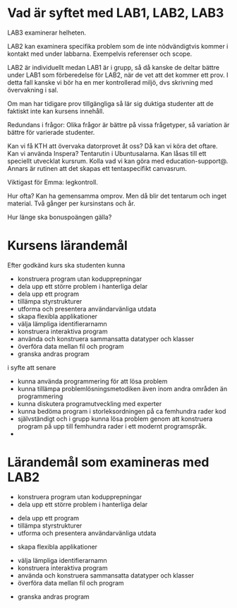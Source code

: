 # Vad är syftet med LAB1, LAB2, LAB3

LAB3 examinerar helheten.

LAB2 kan examinera specifika problem som de inte nödvändigtvis kommer i kontakt 
med under labbarna. Exempelvis referenser och scope.

LAB2 är individuellt medan LAB1 är i grupp, så då kanske de deltar bättre under 
LAB1 som förberedelse för LAB2, när de vet att det kommer ett prov. I detta 
fall kanske vi bör ha en mer kontrollerad miljö, dvs skrivning med övervakning 
i sal.

Om man har tidigare prov tillgängliga så lär sig duktiga studenter att de 
faktiskt inte kan kursens innehåll.

Redundans i frågor: Olika frågor är bättre på vissa frågetyper, så variation är 
bättre för varierade studenter.

Kan vi få KTH att övervaka datorprovet åt oss? Då kan vi köra det oftare. Kan 
vi använda Inspera? Tentarutin i Ubuntusalarna. Kan låsas till ett speciellt 
utvecklat kursrum. Kolla vad vi kan göra med education-support@. Annars är 
rutinen att det skapas ett tentaspecifikt canvasrum.

Viktigast för Emma: legkontroll.

Hur ofta? Kan ha gemensamma omprov. Men då blir det tentarum och inget 
material. Två gånger per kursinstans och år.

Hur länge ska bonuspoängen gälla?

# Kursens lärandemål

Efter godkänd kurs ska studenten kunna

-    konstruera program utan kodupprepningar
-    dela upp ett större problem i hanterliga delar
-    dela upp ett program
-    tillämpa styrstrukturer
-    utforma och presentera användarvänliga utdata
-    skapa flexibla applikationer
-    välja lämpliga identifierarnamn
-    konstruera interaktiva program
-    använda och konstruera sammansatta datatyper och klasser
-    överföra data mellan fil och program
-    granska andras program

i syfte att senare

-    kunna använda programmering för att lösa problem
-    kunna tillämpa problemlösningsmetodiken även inom andra områden än programmering
-    kunna diskutera programutveckling med experter
-    kunna bedöma program i storleksordningen på ca femhundra rader kod
-    självständigt och i grupp kunna lösa problem genom att konstruera program på upp till femhundra rader i ett modernt programspråk.
-    
    
# Lärandemål som examineras med LAB2

-    konstruera program utan kodupprepningar
-    dela upp ett större problem i hanterliga delar
+    dela upp ett program
+    tillämpa styrstrukturer
+    utforma och presentera användarvänliga utdata
-    skapa flexibla applikationer
+    välja lämpliga identifierarnamn
+    konstruera interaktiva program
+    använda och konstruera sammansatta datatyper och klasser
+    överföra data mellan fil och program
-    granska andras program
